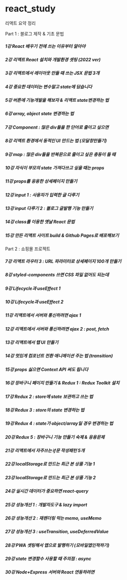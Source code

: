 # react_study
리액트 요약 정리

Part 1 : 블로그 제작 & 기초 문법

##### 1강	React 배우기 전에 쓰는 이유부터 알아야
##### 2강	리액트 React 설치와 개발환경 셋팅 (2022 ver)
##### 3강	리액트에서 레이아웃 만들 때 쓰는 JSX 문법 3개
##### 4강	중요한 데이터는 변수말고 state에 담습니다
##### 5강	버튼에 기능개발을 해보자 & 리액트 state변경하는 법
##### 6강	array, object state 변경하는 법
##### 7강	Component : 많은 div들을 한 단어로 줄이고 싶으면
##### 8강	리액트 환경에서 동적인 UI 만드는 법 (모달창만들기)
##### 9강	map : 많은 div들을 반복문으로 줄이고 싶은 충동이 들 때
##### 10강	자식이 부모의 state 가져다쓰고 싶을 때는 props
##### 11강	props를 응용한 상세페이지 만들기
##### 12강	input 1 : 사용자가 입력한 글 다루기
##### 13강	input 다루기 2 : 블로그 글발행 기능 만들기
##### 14강	class를 이용한 옛날 React 문법
##### 15강	만든 리액트 사이트 build & Github Pages로 배포해보기

Part 2 : 쇼핑몰 프로젝트

##### 7강	리액트 라우터 3 : URL 파라미터로 상세페이지 100개 만들기
##### 8강	styled-components 쓰면 CSS 파일 없어도 되는데
##### 9강	Lifecycle과 useEffect 1
##### 10강	Lifecycle과 useEffect 2
##### 11강	리액트에서 서버와 통신하려면 ajax 1
##### 12강	리액트에서 서버와 통신하려면 ajax 2 : post, fetch
##### 13강	리액트에서 탭 UI 만들기
##### 14강	멋있게 컴포넌트 전환 애니메이션 주는 법 (transition)
##### 15강	props 싫으면 Context API 써도 됩니다
##### 16강	장바구니 페이지 만들기 & Redux 1 : Redux Toolkit 설치
##### 17강	Redux 2 : store에 state 보관하고 쓰는 법
##### 18강	Redux 3 : store의 state 변경하는 법
##### 19강	Redux 4 : state가 object/array일 경우 변경하는 법
##### 20강	Redux 5 : 장바구니 기능 만들기 숙제 & 응용문제
##### 21강	리액트에서 자주쓰는 if문 작성패턴 5개
##### 22강	localStorage로 만드는 최근 본 상품 기능 1
##### 23강	localStorage로 만드는 최근 본 상품 기능 2
##### 24강	실시간 데이터가 중요하면 react-query
##### 25강	성능개선 1 : 개발자도구 & lazy import
##### 26강	성능개선 2 : 재렌더링 막는 memo, useMemo
##### 27강	성능개선 3 : useTransition, useDeferredValue
##### 28강	PWA 셋팅해서 앱으로 발행하기 (모바일앱인척하기)
##### 29강	state 변경함수 사용할 때 주의점 : async
##### 30강	Node+Express 서버와 React 연동하려면
